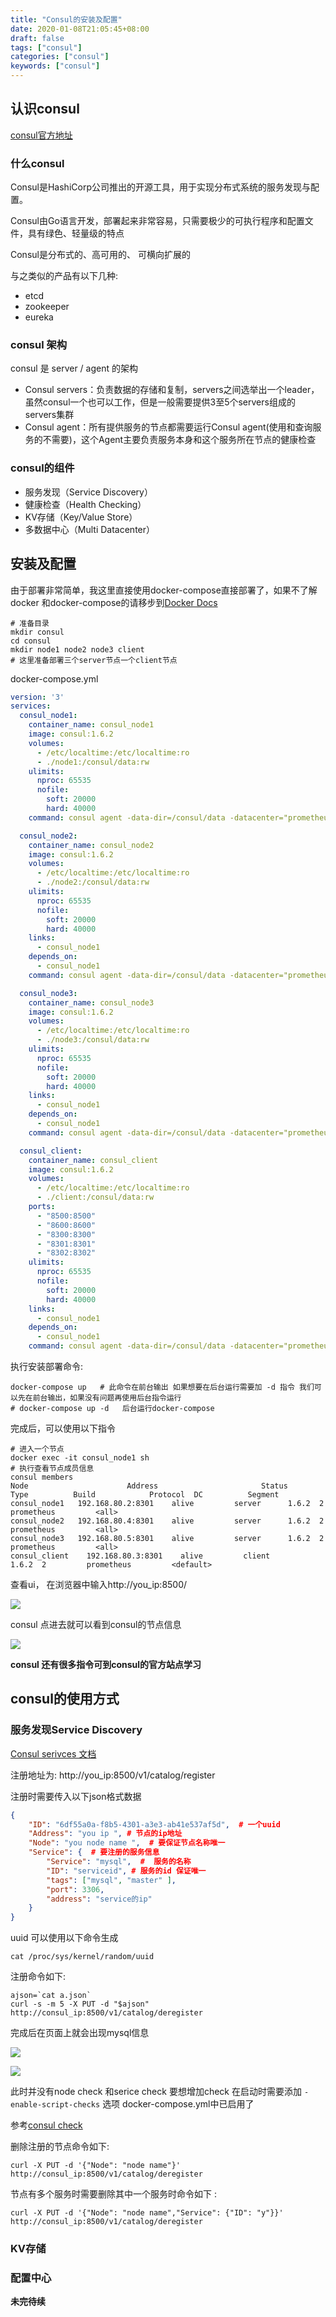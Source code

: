 ```yaml
---
title: "Consul的安装及配置"
date: 2020-01-08T21:05:45+08:00
draft: false
tags: ["consul"]
categories: ["consul"]
keywords: ["consul"]
---
```


## 认识consul

[consul官方地址](https://www.consul.io/)

 ### 什么consul

Consul是HashiCorp公司推出的开源工具，用于实现分布式系统的服务发现与配置。

Consul由Go语言开发，部署起来非常容易，只需要极少的可执行程序和配置文件，具有绿色、轻量级的特点

Consul是分布式的、高可用的、 可横向扩展的

与之类似的产品有以下几种:

* etcd
* zookeeper
* eureka

### consul 架构

consul 是 server / agent 的架构 

* Consul servers：负责数据的存储和复制，servers之间选举出一个leader，虽然consul一个也可以工作，但是一般需要提供3至5个servers组成的servers集群
* Consul agent：所有提供服务的节点都需要运行Consul agent(使用和查询服务的不需要)，这个Agent主要负责服务本身和这个服务所在节点的健康检查

### consul的组件

* 服务发现（Service Discovery）
* 健康检查（Health Checking）
* KV存储（Key/Value Store）
* 多数据中心（Multi Datacenter）

## 安装及配置

由于部署非常简单，我这里直接使用docker-compose直接部署了，如果不了解docker 和docker-compose的请移步到[Docker Docs](https://docs.docker.com/get-started/)

```shel
# 准备目录
mkdir consul
cd consul
mkdir node1 node2 node3 client
# 这里准备部署三个server节点一个client节点
```

docker-compose.yml

```yaml
version: '3'
services:
  consul_node1:
    container_name: consul_node1
    image: consul:1.6.2
    volumes:
      - /etc/localtime:/etc/localtime:ro
      - ./node1:/consul/data:rw
    ulimits:
      nproc: 65535
      nofile:
        soft: 20000
        hard: 40000
    command: consul agent -data-dir=/consul/data -datacenter="prometheus" -bootstrap -server -node=consul_node1 -enable-script-checks

  consul_node2:
    container_name: consul_node2
    image: consul:1.6.2
    volumes:
      - /etc/localtime:/etc/localtime:ro
      - ./node2:/consul/data:rw
    ulimits:
      nproc: 65535
      nofile:
        soft: 20000
        hard: 40000
    links:
      - consul_node1
    depends_on:
      - consul_node1
    command: consul agent -data-dir=/consul/data -datacenter="prometheus" -server -node=consul_node2 -retry-join=consul_node1 -retry-interval=30s -enable-script-checks

  consul_node3:
    container_name: consul_node3
    image: consul:1.6.2
    volumes:
      - /etc/localtime:/etc/localtime:ro
      - ./node3:/consul/data:rw
    ulimits:
      nproc: 65535
      nofile:
        soft: 20000
        hard: 40000
    links:
      - consul_node1
    depends_on:
      - consul_node1
    command: consul agent -data-dir=/consul/data -datacenter="prometheus" -server -node=consul_node3 -retry-join=consul_node1 -retry-interval=30s -enable-script-checks

  consul_client:
    container_name: consul_client
    image: consul:1.6.2
    volumes:
      - /etc/localtime:/etc/localtime:ro
      - ./client:/consul/data:rw
    ports:
      - "8500:8500"
      - "8600:8600"
      - "8300:8300"
      - "8301:8301"
      - "8302:8302"
    ulimits:
      nproc: 65535
      nofile:
        soft: 20000
        hard: 40000
    links:
      - consul_node1
    depends_on:
      - consul_node1
    command: consul agent -data-dir=/consul/data -datacenter="prometheus" -node=consul_client -retry-join=consul_node1 -retry-interval=30s -ui -bind="0.0.0.0" -client="0.0.0.0" -enable-script-checks

```

执行安装部署命令:

```shell
docker-compose up   # 此命令在前台输出 如果想要在后台运行需要加 -d 指令 我们可以先在前台输出，如果没有问题再使用后台指令运行
# docker-compose up -d   后台运行docker-compose
```

 完成后，可以使用以下指令

```shell
# 进入一个节点
docker exec -it consul_node1 sh
# 执行查看节点成员信息
consul members
Node                      Address                       Status      Type          Build            Protocol  DC          Segment
consul_node1   192.168.80.2:8301    alive         server      1.6.2  2         prometheus         <all>
consul_node2   192.168.80.4:8301    alive         server      1.6.2  2         prometheus         <all>
consul_node3   192.168.80.5:8301    alive         server      1.6.2  2         prometheus         <all>
consul_client    192.168.80.3:8301    alive         client        1.6.2  2         prometheus         <default>

```

查看ui， 在浏览器中输入http://you_ip:8500/

![](https://raw.githubusercontent.com/zhou-mfk/blogimages/master/img/20200108214501.png)

consul 点进去就可以看到consul的节点信息

![](https://raw.githubusercontent.com/zhou-mfk/blogimages/master/img/20200108214404.png)



**consul 还有很多指令可到consul的官方站点学习**

## consul的使用方式

### 服务发现Service Discovery

[Consul serivces 文档](https://www.consul.io/docs/agent/services.html)

注册地址为: http://you_ip:8500/v1/catalog/register

注册时需要传入以下json格式数据

```json
{
    "ID": "6df55a0a-f8b5-4301-a3e3-ab41e537af5d",  # 一个uuid 
    "Address": "you ip ", # 节点的ip地址
    "Node": "you node name ",  # 要保证节点名称唯一
    "Service": {  # 要注册的服务信息
        "Service": "mysql",  #  服务的名称 
        "ID": "serviceid", # 服务的id 保证唯一
        "tags": ["mysql", "master" ],
        "port": 3306,
        "address": "service的ip"
    }
}
```

uuid 可以使用以下命令生成

```shell
cat /proc/sys/kernel/random/uuid
```

注册命令如下:

```shell
ajson=`cat a.json`
curl -s -m 5 -X PUT -d "$ajson" http://consul_ip:8500/v1/catalog/deregister
```

完成后在页面上就会出现mysql信息

![](https://raw.githubusercontent.com/zhou-mfk/blogimages/master/img/20200108224510.png)

![](https://raw.githubusercontent.com/zhou-mfk/blogimages/master/img/20200108224804.png)

此时并没有node check 和serice check  要想增加check 在启动时需要添加 `-enable-script-checks` 选项 docker-compose.yml中已启用了

参考[consul check](https://www.consul.io/docs/agent/checks.html)



删除注册的节点命令如下:

```shell
curl -X PUT -d '{"Node": "node name"}' http://consul_ip:8500/v1/catalog/deregister
```

节点有多个服务时需要删除其中一个服务时命令如下 :

```shell
curl -X PUT -d '{"Node": "node name","Service": {"ID": "y"}}' http://consul_ip:8500/v1/catalog/deregister
```



### KV存储

### 配置中心



**未完待续**